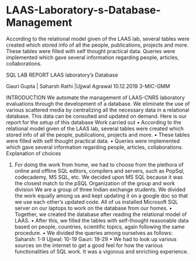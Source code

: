 # LAAS-Laboratory-s-Database-Management
According to the relational model given of the LAAS lab, several tables were created which stored info of all the people, publications, projects and more.
These tables were filled with self thought practical data.
Queries were implemented which gave several information regarding people, articles, collaborations. 

SQL LAB REPORT
LAAS laboratory’s Database
 
Gauri Gupta | Saharsh Rathi |Ujjwal Agrawal
10.12.2019
3-MIC-GMM


INTRODUCTION
We automate the management of LAAS-CNRS laboratory evaluations through the development of a database. We eliminate the use of various scattered media by centralizing all the necessary data in a relational database. This data can be consulted and updated on demand. Here is our report for the setup of this database
Work carried out
•	According to the relational model given of the LAAS lab, several tables were created which stored info of all the people, publications, projects and more.
•	These tables were filled with self thought practical data.
•	Queries were implemented which gave several information regarding people, articles, collaborations. 
Explanation of choices
1.	For doing the work from home, we had to choose from the plethora of online and offline SQL editors, compilers and servers, such as PopSql, codecademy, MS SQL, etc. We decided upon MS SQL because it was the closest match to the pSQL
Organization of the group and work division
We are a group of three Indian exchange students. We divided the work equally among us and kept updating it on a google doc so that we use each other’s updated code. All of us installed Microsoft SQL server on our laptops to work on the database from our homes.
•	Together, we created the database after reading the relational model of LAAS.
•	After this, we filled the tables with self-thought reasonable data based on people, countries, scientific topics, again following the same procedure.
•	We divided the queries among ourselves as follows: 
Saharsh: 1-9
Ujjwal: 10-19
Gauri: 19-29
•	We had to look up various sources on the internet to get a good feel for how the various functionalities of SQL work. It was a vigorous and enriching experience.
